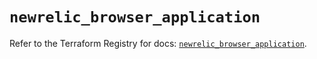 # `newrelic_browser_application`

Refer to the Terraform Registry for docs: [`newrelic_browser_application`](https://registry.terraform.io/providers/newrelic/newrelic/3.57.1/docs/resources/browser_application).
